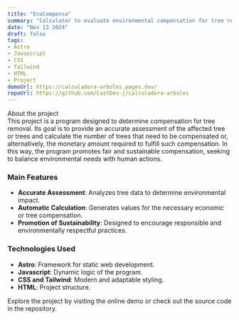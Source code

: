 ```yaml
---
title: "EcoCompensa"
summary: "Calculator to evaluate environmental compensation for tree removal."
date: "Nov 13 2024"
draft: false
tags:
- Astro
- Javascript
- CSS
- Tailwind
- HTML
- Project
demoUrl: https://calculadora-arboles.pages.dev/
repoUrl: https://github.com/CastDev-j/calculadora-arboles
---
```


About the project  
This project is a program designed to determine compensation for tree removal. Its goal is to provide an accurate assessment of the affected tree or trees and calculate the number of trees that need to be compensated or, alternatively, the monetary amount required to fulfill such compensation. In this way, the program promotes fair and sustainable compensation, seeking to balance environmental needs with human actions.  

### Main Features  
- **Accurate Assessment**: Analyzes tree data to determine environmental impact.  
- **Automatic Calculation**: Generates values for the necessary economic or tree compensation.  
- **Promotion of Sustainability**: Designed to encourage responsible and environmentally respectful practices.  

### Technologies Used  
- **Astro**: Framework for static web development.  
- **Javascript**: Dynamic logic of the program.  
- **CSS and Tailwind**: Modern and adaptable styling.  
- **HTML**: Project structure.  

Explore the project by visiting the online demo or check out the source code in the repository.
